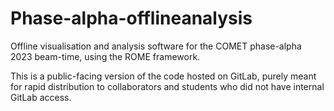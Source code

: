 # Phase-alpha-offlineanalysis

Offline visualisation and analysis software for the COMET phase-alpha 2023 beam-time, using the ROME framework.

This is a public-facing version of the code hosted on GitLab, purely meant for rapid distribution to collaborators and students who did not have internal GitLab access.
